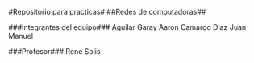 #Repositorio para practicas#
##Redes de computadoras##

###Integrantes del equipo###
Aguilar Garay Aaron
Camargo Diaz Juan Manuel


###Profesor###
Rene Solis 

